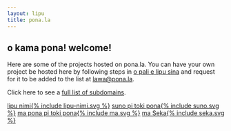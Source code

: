 ```yaml
---
layout: lipu
title: pona.la
---
```


## o kama pona! welcome!
Here are some of the projects hosted on pona.la. You can have your own project be hosted here by following steps in [o pali e lipu sina](/request) and request for it to be added to the list at [lawa@pona.la](mailto:lawa@pona.la).

Click here to see a [full list of subdomains](/full).

<div class="grid">
<a href="https://nimi.pona.la"><span class="screenreader">lipu nimi</span>{% include lipu-nimi.svg %}</a>
<a href="https://suno.pona.la"><span class="screenreader">suno pi toki pona</span>{% include suno.svg %}</a>
<a href="https://ma.pona.la"><span class="screenreader">ma pona pi toki pona</span>{% include ma.svg %}</a>
<a href="https://seka.pona.la"><span class="screenreader">ma Seka</span>{% include seka.svg %}</a>
</div>
